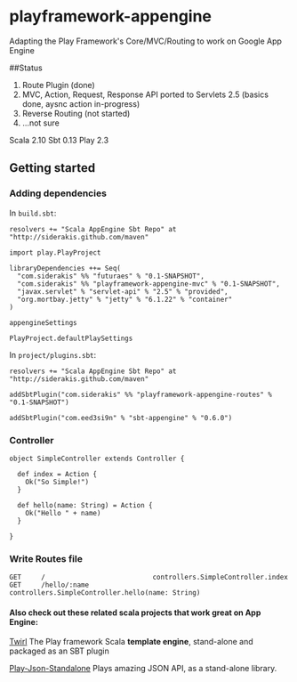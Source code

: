 playframework-appengine
=======================

Adapting the Play Framework's Core/MVC/Routing to work on Google App Engine


##Status

1. Route Plugin (done)
2. MVC, Action, Request, Response API ported to Servlets 2.5 (basics done, aysnc action in-progress)
3. Reverse Routing (not started)
4. ...not sure

Scala 2.10
Sbt 0.13
Play 2.3

## Getting started 

### Adding dependencies

In `build.sbt`:

	resolvers += "Scala AppEngine Sbt Repo" at "http://siderakis.github.com/maven"

	import play.PlayProject

	libraryDependencies ++= Seq(
	  "com.siderakis" %% "futuraes" % "0.1-SNAPSHOT",
	  "com.siderakis" %% "playframework-appengine-mvc" % "0.1-SNAPSHOT",
	  "javax.servlet" % "servlet-api" % "2.5" % "provided",
	  "org.mortbay.jetty" % "jetty" % "6.1.22" % "container"
	)

	appengineSettings

	PlayProject.defaultPlaySettings


In `project/plugins.sbt`:
	
	resolvers += "Scala AppEngine Sbt Repo" at "http://siderakis.github.com/maven"
	
	addSbtPlugin("com.siderakis" %% "playframework-appengine-routes" % "0.1-SNAPSHOT")
	
	addSbtPlugin("com.eed3si9n" % "sbt-appengine" % "0.6.0")


### Controller


	object SimpleController extends Controller {
	
	  def index = Action {
	    Ok("So Simple!")
	  }
	
	  def hello(name: String) = Action {
	    Ok("Hello " + name)
	  }
	  
	}


### Write Routes file

	GET 	/		   					controllers.SimpleController.index
	GET 	/hello/:name				controllers.SimpleController.hello(name: String)
	
	


#### Also check out these related scala projects that work great on App Engine:  

[Twirl](https://github.com/spray/twirl) The Play framework Scala **template engine**, stand-alone and packaged as an SBT plugin

[Play-Json-Standalone](https://github.com/mandubian/play-json-alone) Plays amazing JSON API, as a stand-alone library.
 
	
